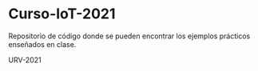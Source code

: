 # Curso-IoT-2021
Repositorio de código donde se pueden encontrar los ejemplos prácticos enseñados en clase.



URV-2021
